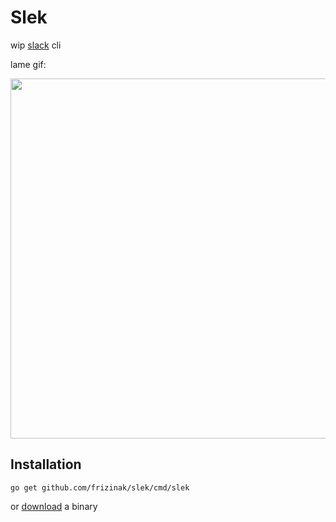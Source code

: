 # Slek

wip [slack](https://slack.com/) cli

lame gif:

<a href="https://raw.github.com/frizinak/slek/master/cast.gif">
    <img src="https://raw.github.com/frizinak/slek/master/cast.gif" style="width:576px;height:auto;">
</a>

## Installation

`go get github.com/frizinak/slek/cmd/slek`

or [download](https://github.com/frizinak/slek/releases) a binary
